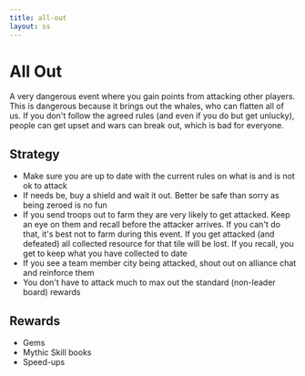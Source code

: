 ```yaml
---
title: all-out
layout: ss
---
```

# All Out

A very dangerous event where you gain points from attacking other players. This is dangerous because it brings out the whales, who can flatten all of us.
If you don't follow the agreed rules (and even if you do but get unlucky), people can get upset and wars can break out, which is bad for everyone.

## Strategy
- Make sure you are up to date with the current rules on what is and is not ok to attack
- If needs be, buy a shield and wait it out. Better be safe than sorry as being zeroed is no fun
- If you send troops out to farm they are very likely to get attacked. Keep an eye on them and recall before the attacker arrives.
If you can't do that, it's best not to farm during this event. If you get attacked (and defeated) all collected resource for that tile will be lost.
If you recall, you get to keep what you have collected to date
- If you see a team member city being attacked, shout out on alliance chat and reinforce them
- You don't have to attack much to max out the standard (non-leader board) rewards

## Rewards
- Gems
- Mythic Skill books
- Speed-ups